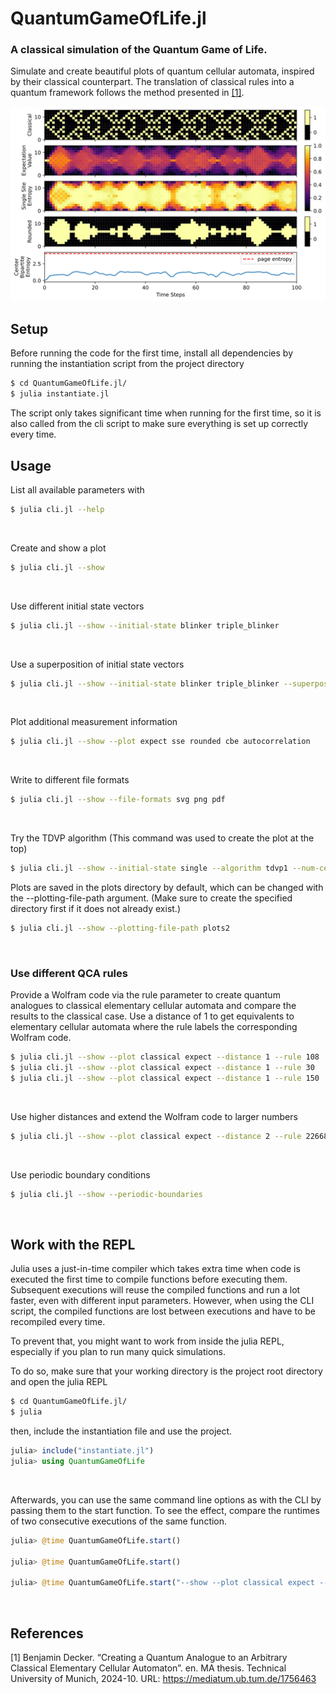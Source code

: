 # QuantumGameOfLife.jl

### A classical simulation of the Quantum Game of Life.

Simulate and create beautiful plots of quantum cellular automata, inspired by their classical counterpart.
The translation of classical rules into a quantum framework follows the method presented in [[1]](#1).



![](plots/plot.svg)

## Setup
Before running the code for the first time, install all dependencies by running the instantiation script from the project directory

```bash
$ cd QuantumGameOfLife.jl/
$ julia instantiate.jl
```

The script only takes significant time when running for the first time, so it is also called from the cli script to make sure everything is set up correctly every time.

## Usage
List all available parameters with
```bash
$ julia cli.jl --help
```
<br/>

Create and show a plot
```bash
$ julia cli.jl --show
```
<br/>

Use different initial state vectors
```bash
$ julia cli.jl --show --initial-state blinker triple_blinker
```
<br/>

Use a superposition of initial state vectors
```bash
$ julia cli.jl --show --initial-state blinker triple_blinker --superposition
```
<br/>

Plot additional measurement information
```bash
$ julia cli.jl --show --plot expect sse rounded cbe autocorrelation
```
<br/>

Write to different file formats
```bash
$ julia cli.jl --show --file-formats svg png pdf
```
<br/>

Try the TDVP algorithm (This command was used to create the plot at the top)
```bash
$ julia cli.jl --show --initial-state single --algorithm tdvp1 --num-cells 33 --max-bond-dim 5 --num-steps 250 --sweeps-per-time-step 10 --plot classical expect sse rounded autocorrelation --step-size 0.4 --file-formats svg
```

Plots are saved in the plots directory by default, which can be changed with the --plotting-file-path argument. (Make sure to create the specified directory first if it does not already exist.)
```bash
$ julia cli.jl --show --plotting-file-path plots2
```
<br/>

### Use different QCA rules
Provide a Wolfram code via the rule parameter to create quantum analogues to classical elementary cellular automata and compare the results to the classical case.
Use a distance of 1 to get equivalents to elementary cellular automata where the rule labels the corresponding Wolfram code.
```bash
$ julia cli.jl --show --plot classical expect --distance 1 --rule 108
$ julia cli.jl --show --plot classical expect --distance 1 --rule 30
$ julia cli.jl --show --plot classical expect --distance 1 --rule 150
```
<br/>

Use higher distances and extend the Wolfram code to larger numbers
```bash
$ julia cli.jl --show --plot classical expect --distance 2 --rule 2266898040
```
<br/>

Use periodic boundary conditions
```bash
$ julia cli.jl --show --periodic-boundaries
```
<br/>

## Work with the REPL
Julia uses a just-in-time compiler which takes extra time when code is executed the first time to compile functions before executing them. Subsequent executions will reuse the compiled functions and run a lot faster, even with different input parameters. However, when using the CLI script, the compiled functions are lost between executions and have to be recompiled every time.

To prevent that, you might want to work from inside the julia REPL, especially if you plan to run many quick simulations.

To do so, make sure that your working directory is the project root directory and open the julia REPL
```bash
$ cd QuantumGameOfLife.jl/
$ julia
```
then, include the instantiation file and use the project.
```julia
julia> include("instantiate.jl")
julia> using QuantumGameOfLife
```
<br/>

Afterwards, you can use the same command line options as with the CLI by passing them to the start function. To see the effect, compare the runtimes of two consecutive executions of the same function.
```julia
julia> @time QuantumGameOfLife.start()

julia> @time QuantumGameOfLife.start()

julia> @time QuantumGameOfLife.start("--show --plot classical expect --distance 1 --rule 150")
```

<br/>

## References
<a id="1">[1]</a> 
Benjamin Decker. “Creating a Quantum Analogue to an Arbitrary Classical Elementary Cellular Automaton”. en. MA thesis. Technical University of Munich, 2024-10. URL: https://mediatum.ub.tum.de/1756463